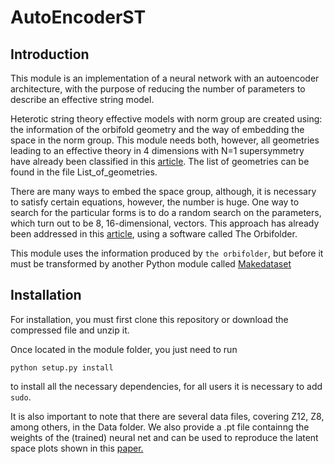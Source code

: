 # AutoEncoderST


## Introduction


This module is an implementation of a neural network with an autoencoder architecture, with the purpose of reducing the number of parameters to describe an effective string model.

Heterotic string theory effective models with norm group are created using: the information of the orbifold geometry and the way of embedding the space in the norm group. This module needs both, however, all geometries leading to an effective theory in 4 dimensions with N=1 supersymmetry have already been classified in this [article](https://arxiv.org/abs/1209.3906). The list of geometries can be found in the file List_of_geometries.

There are many ways to embed the space group, although, it is necessary to satisfy certain equations, however, the number is huge. 
One way to search for the particular forms is to do a random search on the parameters, which turn out to be 8, 16-dimensional, vectors. This approach has already been addressed in this [article](https://arxiv.org/abs/1110.5229), using a software called The Orbifolder.


This module uses the information produced by `the orbifolder`, but before it must be transformed by another Python module called [Makedataset](http://github.com/enriqueescalante)

## Installation


For installation, you must first clone this repository or download the compressed file and unzip it.

Once located in the module folder, you just need to run

```
python setup.py install
```

to install all the necessary dependencies, for all users it is necessary to add `sudo`.

It is also important to note that there are several data files, covering Z12, Z8, among others, in the Data folder. We also provide a 
.pt file containng the weights of the (trained) neural net and can be used to reproduce the latent space plots shown in this [paper.](https://arxiv.org/abs/2212.00821)